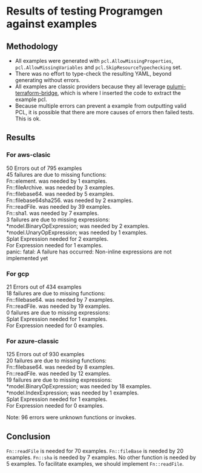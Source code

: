 # Results of testing Programgen against examples

## Methodology

- All examples were generated with `pcl.AllowMissingProperties`,
  `pcl.AllowMissingVariables` and `pcl.SkipResourceTypechecking` set.
- There was no effort to type-check the resulting YAML, beyond generating
  without errors.
- All examples are classic providers because they all leverage
  [pulumi-terraform-bridge](https://github.com/pulumi/pulumi-terraform-bridge),
  which is where I inserted the code to extract the example pcl. 
- Because multiple errors can prevent a example from outputting valid PCL, it is
  possible that there are more causes of errors then failed tests. This is ok.

## Results

### For aws-clasic
50 Errors out of 795 examples  
45 failures are due to missing functions:  
    Fn::element. was needed by 1 examples.  
    Fn::fileArchive. was needed by 3 examples.  
    Fn::filebase64. was needed by 5 examples.  
    Fn::filebase64sha256. was needed by 2 examples.  
    Fn::readFile. was needed by 39 examples.  
    Fn::sha1. was needed by 7 examples.  
3 failures are due to missing expressions:  
    *model.BinaryOpExpression; was needed by 2 examples.  
    *model.UnaryOpExpression; was needed by 1 examples.  
Splat Expression needed for 2 examples.  
For Expression needed for 1 examples.  
panic: fatal: A failure has occurred: Non-inline expressions are not implemented yet  

### For gcp
21 Errors out of 434 examples  
18 failures are due to missing functions:  
    Fn::filebase64. was needed by 7 examples.  
    Fn::readFile. was needed by 19 examples.  
0 failures are due to missing expressions:  
Splat Expression needed for 1 examples.  
For Expression needed for 0 examples.  

### For azure-classic
125 Errors out of 930 examples  
20 failures are due to missing functions:  
    Fn::filebase64. was needed by 8 examples.  
    Fn::readFile. was needed by 12 examples.  
19 failures are due to missing expressions:  
    *model.BinaryOpExpression; was needed by 18 examples.  
    *model.IndexExpression; was needed by 1 examples.  
Splat Expression needed for 1 examples.  
For Expression needed for 0 examples.  

Note: 96 errors were unknown functions or invokes.

## Conclusion
`Fn::readFile` is needed for 70 examples. `Fn::fileBase` is needed by 20
examples. `Fn::sha` is needed by 7 examples. No other function is needed by 5
examples. To facilitate examples, we should implement `Fn::readFile`.
